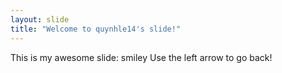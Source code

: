```yaml
---
layout: slide
title: "Welcome to quynhle14's slide!"
---
```

This is my awesome slide: smiley
Use the left arrow to go back!
